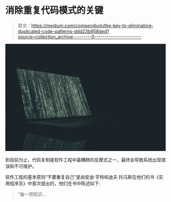# 消除重复代码模式的关键

> 原文：<https://medium.com/compendium/the-key-to-eliminating-duplicated-code-patterns-ddd23b958ded?source=collection_archive---------0----------------------->

![](img/c9bcf4f413acf119e70f5070ed58567e.png)

到目前为止，代码复制是软件工程中最糟糕的反模式之一，最终会导致系统出现错误和不可维护。

软件工程的基本原则“不要重复自己”是由安迪·亨特和迪夫·托马斯在他们的书《实用程序员》中首次提出的，他们在书中陈述如下:

> “每一项知识…